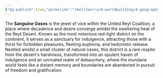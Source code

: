 ```yaml
---
{"dg-publish":true,"permalink":"/belltaerra/0-worldbuilding/4-geography/regions/the-united-reyt-coalition/key-landmarks/the-sanguine-oases/"}
---
```


The **Sanguine Oases** is the jewel of vice within the United Reyt Coalition, a place where decadence and desire converge amidst the sweltering heat of the Reyt Desert. Known as the most notorious red-light district on the continent, it serves as a sanctuary for indulgence, attracting those with a thirst for forbidden pleasures, fleeting euphoria, and hedonistic release. Nestled amidst a small cluster of natural oases, this district is a rare respite from the desert's harshness, transformed into an opulent haven of indulgence and an unrivaled realm of debauchery, where the mundane world feels like a distant memory and boundaries are abandoned in pursuit of freedom and gratification. 